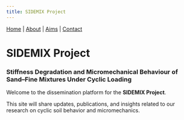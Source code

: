 ```yaml
---
title: SIDEMIX Project
---
```


[Home](/sidemix/) | [About](/sidemix/about.html) | [Aims](/sidemix/aims.html) | [Contact](/sidemix/contact.html)

# SIDEMIX Project
### Stiffness Degradation and Micromechanical Behaviour of Sand–Fine Mixtures Under Cyclic Loading

Welcome to the dissemination platform for the **SIDEMIX Project**.

This site will share updates, publications, and insights related to our research on cyclic soil behavior and micromechanics.
